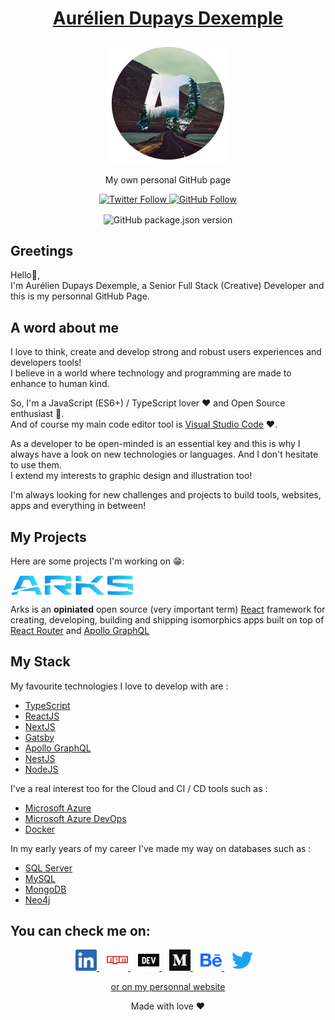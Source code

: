 <h1 align="center">
  <a href="https://aureliendupaysdexemple.com/" target="blank" alt="Website - Aurélien Dupays Dexemple">Aurélien Dupays Dexemple</a>
</h1>

<p align="center">
  <img width="200" align="center" src="https://raw.githubusercontent.com/SugarDarius/sugardarius/master/medias/img/logo.png" />
</p>

<p align="center" style="margin-bottom: 4px">
  My own personal GitHub page
</p>

<p align="center">
  <a href="https://twitter.com/azeldvin">  
    <img alt="Twitter Follow" src="https://img.shields.io/twitter/follow/azeldvin?style=social">
    <img alt="GitHub Follow" src="https://img.shields.io/github/followers/SugarDarius?style=social">
  </a>
</p>

<p align="center">
  <img align="center" alt="GitHub package.json version" src="https://img.shields.io/github/package-json/v/SugarDarius/sugardarius">
</p>

## Greetings
Hello👋,<br />
I'm Aurélien Dupays Dexemple, a Senior Full Stack (Creative) Developer and this is my personnal GitHub Page.

## A word about me
I love to think, create and develop strong and robust users experiences and developers tools!<br />
I believe in a world where technology and programming are made to enhance to human kind.

So, I'm a JavaScript (ES6+) / TypeScript lover ❤ and Open Source enthusiast 🤗.<br />
And of course my main code editor tool is [Visual Studio Code](https://code.visualstudio.com/) ❤.

As a developer to be open-minded is an essential key and this is why I always have a look on new technologies or languages. And I don't hesitate to use them.<br />
I extend my interests to graphic design and illustration too!

I'm always looking for new challenges and projects to build tools, websites, apps and everything in between!

## My Projects
Here are some projects I'm working on 😁:

<p>
  <a href="https://github.com/SugarDarius/arks">
    <img width="200" align="center" src="https://raw.githubusercontent.com/SugarDarius/arks/master/medias/img/arks-logo.png" />
  </a>
</p>

Arks is an **opiniated** open source (very important term) [React](https://reactjs.org/) framework for creating, developing, building and shipping isomorphics apps built on top of [React Router](https://reacttraining.com/react-router/web/guides/quick-start) and [Apollo GraphQL](https://www.apollographql.com/)

## My Stack
My favourite technologies I love to develop with are :

* [TypeScript](https://www.typescriptlang.org/index.html)
* [ReactJS](https://reactjs.org/)
* [NextJS](https://nextjs.org/)
* [Gatsby](https://www.gatsbyjs.org/)
* [Apollo GraphQL](https://www.apollographql.com/)
* [NestJS](https://nestjs.com/)
* [NodeJS](https://nodejs.org/en/)

I've a real interest too for the Cloud and CI / CD tools such as : 

* [Microsoft Azure](https://azure.microsoft.com/en-us/)
* [Microsoft Azure DevOps](https://azure.microsoft.com/en-us/services/devops/)
* [Docker](https://www.docker.com/)

In my early years of my career I've made my way on databases such as :
* [SQL Server](https://www.microsoft.com/en-us/sql-server)
* [MySQL](https://www.mysql.com/)
* [MongoDB](https://www.mongodb.com/)
* [Neo4j](https://neo4j.com/)

## You can check me on:
<p align="center" style="margin-bottom: 4px">
  <a href="https://www.linkedin.com/in/aureliendupaysdexemple/" target="blank" style="margin-right: 12px">
    <img
      src="https://raw.githubusercontent.com/SugarDarius/sugardarius/master/medias/img/linkedin.svg"
      alt="LinkedIn - Aurélien Dupays Dexemple" 
      height="34" 
      width="34" 
    />
  </a>
  <a href="https://www.npmjs.com/~sugardarius" target="blank" style="margin-right: 12px">
    <img
      src="https://raw.githubusercontent.com/SugarDarius/sugardarius/master/medias/img/npm.svg"
      alt="NPM - Aurélien Dupays Dexemple"
      height="34"
      width="34"
    />
  </a>
  <a href="https://dev.to/azeldvin/" target="blank" style="margin-right: 12px">
    <img
      src="https://raw.githubusercontent.com/SugarDarius/sugardarius/master/medias/img/dev-dot-to.svg"
      alt="DEV - Aurélien Dupays Dexemple"
      height="34"
      width="34"
    />
  </a>
  <a href="https://medium.com/@aureliendupdex" target="blank" style="margin-right: 12px">
    <img
      src="https://raw.githubusercontent.com/SugarDarius/sugardarius/master/medias/img/medium.svg"
      alt="Medium - Aurélien Dupays Dexemple"
      height="34"
      width="34"
    />
  </a>
  <a href="https://www.behance.net/dupaysaurec9ea" target="blank" style="margin-right: 12px">
    <img
      src="https://raw.githubusercontent.com/SugarDarius/sugardarius/master/medias/img/behance.svg"
      alt="Behance - Aurélien Dupays Dexemple"
      height="34"
      width="34"
    />
  </a>
  <a href="https://twitter.com/azeldvin" target="blank" style="margin-right: 12px">
    <img
      src="https://raw.githubusercontent.com/SugarDarius/sugardarius/master/medias/img/twitter.svg"
      alt="Twitter - Aurélien Dupays Dexemple"
      height="34"
      width="34"
    />
  </a>
</p>
<p align="center">
  <a href="https://aureliendupaysdexemple.com/" target="blank" alt="Website - Aurélien Dupays Dexemple">or on my personnal website</a>
</p>

<p align="center">
  Made with love ❤
</p>